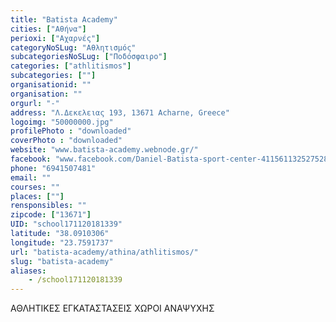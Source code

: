 ```yaml
---
title: "Batista Academy"
cities: ["Αθήνα"]
perioxi: ["Αχαρνές"]
categoryNoSLug: "Αθλητισμός"
subcategoriesNoSLug: ["Ποδόσφαιρο"]
categories: ["athlitismos"]
subcategories: [""]
organisationid: ""
organisation: ""
orgurl: "-"
address: "Λ.Δεκελειας 193, 13671 Acharne, Greece"
logoimg: "50000000.jpg"
profilePhoto : "downloaded"
coverPhoto : "downloaded"
website: "www.batista-academy.webnode.gr/"
facebook: "www.facebook.com/Daniel-Batista-sport-center-411561132527528/"
phone: "6941507481"
email: ""
courses: ""
places: [""]
rensponsibles: ""
zipcode: ["13671"]
UID: "school171120181339"
latitude: "38.0910306"
longitude: "23.7591737"
url: "batista-academy/athina/athlitismos/"
slug: "batista-academy"
aliases:
    - /school171120181339
---
```



ΑΘΛΗΤΙΚΕΣ ΕΓΚΑΤΑΣΤΑΣΕΙΣ ΧΩΡΟΙ ΑΝΑΨΥΧΗΣ

